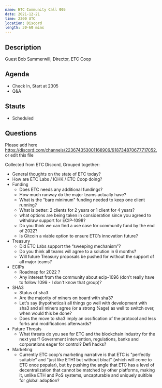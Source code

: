 ```yaml
---
name: ETC Community Call 005
date: 2021-12-21
time: 2300 UTC
location: Discord
length: 30-60 mins
---
```


## Description

Guest Bob Summerwill, Director, ETC Coop

## Agenda

- Check In, Start at 2305
- Q&A

## Stauts

- Scheduled

## Questions

Please add here https://discord.com/channels/223674353001168906/918734870677717052, or edit this file

Collected from ETC Discord, Grouped together:

- General thoughts on the state of ETC today? 
- How are ETC Labs / IOHK / ETC Coop doing? 
- Funding
  - Does ETC needs any additional fundings?
  - How much runway do the major teams actually have?
  - What is the "bare minimum" funding needed to keep one client running?
  - What is better: 2 clients for 2 years or 1 client for 4 years?
  - what options are being taken in consideration since you agreed to withdraw support for ECIP-1098?
  - Do you think we can find a use case for community fund by the end of 2022?
  - Is Gitcoin a viable option to ensure ETC’s innovation future?
- Treasury
  - Did ETC Labs support the “sweeping mechanism”? 
  - Do you think all teams will agree to a solution in 6 months? 
  - Will future Treasury proposals be pushed for without the support of all major teams?
- ECIPs
  - Roadmap for 2022 ? 
  - Any interest from the community about ecip-1096 (don't really have to follow 1096 - I don't know that group)?
- SHA3
  - Status of sha3
  - Are the majority of miners on board with sha3?
  - Let's say (hypothetical) all things go well with development with sha3 and all miners agree (or a strong %age) as well to switch over, when would this be done?
  - Does the move to sha3 imply an ossification of the protocol and less forks and modifications afterwards?
- Future Threats
  - What threats do you see for ETC and the blockchain industry for the next year? Government intervention, regulations, banks and corporations eager for control? Defi hacks?
- Marketing
  - Currently ETC coop's marketing narrative is that ETC is "perfectly suitable" and "just like ETH1 but without bloat" (which will come to ETC once popular), but by pushing the angle that ETC has a level of decentralization that cannot be matched by other platforms, making it, unlike ETH and PoS systems, uncapturable and uniquely suitible for global adoption?
  
